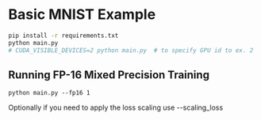 # Basic MNIST Example

```bash
pip install -r requirements.txt
python main.py
# CUDA_VISIBLE_DEVICES=2 python main.py  # to specify GPU id to ex. 2
```

## Running FP-16 Mixed Precision Training

```
python main.py --fp16 1 

```
Optionally if you need to apply the loss scaling use --scaling_loss <float> 
